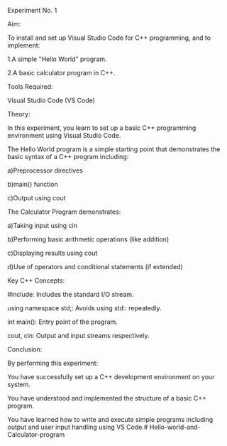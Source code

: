 Experiment No. 1

Aim:

To install and set up Visual Studio Code for C++ programming, and to implement:

1.A simple "Hello World" program.

2.A basic calculator program in C++.

Tools Required:

Visual Studio Code (VS Code)

Theory:

In this experiment, you learn to set up a basic C++ programming environment using Visual Studio Code.

The Hello World program is a simple starting point that demonstrates the basic syntax of a C++ program including:

a)Preprocessor directives

b)main() function

c)Output using cout

The Calculator Program demonstrates:

a)Taking input using cin

b)Performing basic arithmetic operations (like addition)

c)Displaying results using cout

d)Use of operators and conditional statements (if extended)

Key C++ Concepts:

#include: Includes the standard I/O stream.

using namespace std;: Avoids using std:: repeatedly.

int main(): Entry point of the program.

cout, cin: Output and input streams respectively.

Conclusion:

By performing this experiment:

You have successfully set up a C++ development environment on your system.

You have understood and implemented the structure of a basic C++ program.

You have learned how to write and execute simple programs including output and user input handling using VS Code.# Hello-world-and-Calculator-program
